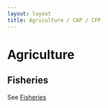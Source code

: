 ```yaml
---
layout: layout
title: Agriculture / CAP / CFP
---
```


Agriculture
===========

Fisheries
---------

See [Fisheries](/fisheries.html)
